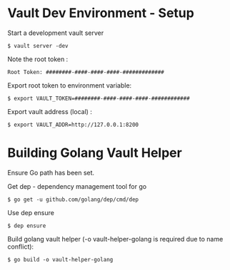 # Vault Dev Environment - Setup

Start a development vault server
```
$ vault server -dev
```

Note the root token :
```
Root Token: ########-####-####-####-#############
```

Export root token to environment variable:
```
$ export VAULT_TOKEN=########-####-####-####-############
```

Export vault address (local) :
```
$ export VAULT_ADDR=http://127.0.0.1:8200
```


# Building Golang Vault Helper

Ensure Go path has been set.

Get dep - dependency management tool for go
```
$ go get -u github.com/golang/dep/cmd/dep
```

Use dep ensure
```
$ dep ensure
```

Build golang vault helper (-o vault-helper-golang is required due to name conflict):
```
$ go build -o vault-helper-golang
```
